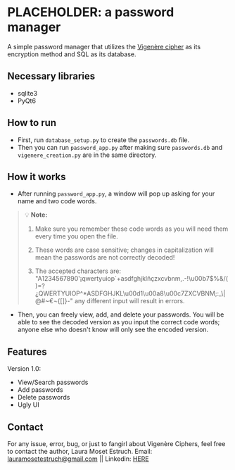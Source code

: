 # PLACEHOLDER: a password manager
A simple password manager that utilizes the [Vigenère cipher](https://en.wikipedia.org/wiki/Vigen%C3%A8re_cipher) as its encryption method and SQL as its database.

## Necessary libraries
- sqlite3
- PyQt6

## How to run
- First, run `database_setup.py` to create the `passwords.db` file.
- Then you can run `password_app.py` after making sure `passwords.db` and `vigenere_creation.py` are in the same directory.

## How it works

- After running `password_app.py`, a window will pop up asking for your name and two code words.
> 💡 **Note:**
> 1. Make sure you remember these code words as you will need them every time you open the file.
> 
> 2. These words are case sensitive; changes in capitalization will mean the passwords are not correctly decoded!
> 
> 3. The accepted characters are: "A1234567890'¡qwertyuiop`+asdfghjklñçzxcvbnm,.-!\u00b7$%&/()=?¿QWERTYUIOP^*ASDFGHJKL\u00d1\u00a8\u00c7ZXCVBNM;:_\\|@#~€¬{[]}-" any different input will result in errors.
- Then, you can freely view, add, and delete your passwords. You will be able to see the decoded version as you input the correct code words; anyone else who doesn't know will only see the encoded version.

## Features
Version 1.0:
- View/Search passwords
- Add passwords
- Delete passwords
- Ugly UI

## Contact
For any issue, error, bug, or just to fangirl about Vigenère Ciphers, feel free to contact the author, Laura Moset Estruch. Email: lauramosetestruch@gmail.com || Linkedin: [HERE](https://www.linkedin.com/in/laura-moset-estruch-56b452237/)

